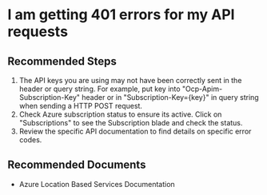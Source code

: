 <properties
	pageTitle="I am getting 401 errors for my API requests"
	description="I am getting 401 errors for my API requests"
	service="microsoft.locationbasedservices"
	resource="accounts"
	authors="michael-falk"
    resourceTags=""
    selfHelpType="resource"
	supportTopicIds=""
	productPesIds=""
	displayOrder="1"
	cloudEnvironments="public"
 />

# I am getting 401 errors for my API requests 

## **Recommended Steps**

1. The API  keys you are using may not have been correctly sent in the header or query string. For example, put key into "Ocp-Apim-Subscription-Key" header or in "Subscription-Key={key}" in query string when sending a HTTP POST request.
2. Check Azure subscription status to ensure its active. Click on "Subscriptions" to see the Subscription blade and check the status.
3. Review the specific API documentation to find details on specific error codes.

## **Recommended Documents**

- Azure Location Based Services Documentation